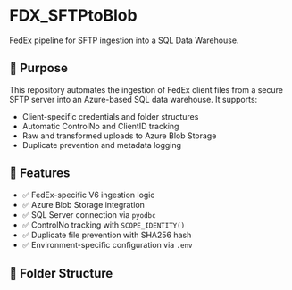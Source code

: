 # FDX_SFTPtoBlob

FedEx pipeline for SFTP ingestion into a SQL Data Warehouse.

## 🔧 Purpose

This repository automates the ingestion of FedEx client files from a secure SFTP server into an Azure-based SQL data warehouse. It supports:

- Client-specific credentials and folder structures
- Automatic ControlNo and ClientID tracking
- Raw and transformed uploads to Azure Blob Storage
- Duplicate prevention and metadata logging

## 🚀 Features

- ✅ FedEx-specific V6 ingestion logic
- ✅ Azure Blob Storage integration
- ✅ SQL Server connection via `pyodbc`
- ✅ ControlNo tracking with `SCOPE_IDENTITY()`
- ✅ Duplicate file prevention with SHA256 hash
- ✅ Environment-specific configuration via `.env`

## 📁 Folder Structure

